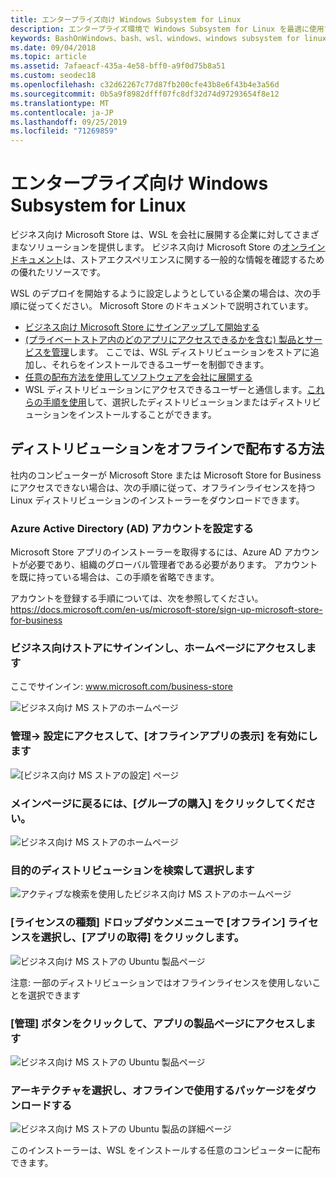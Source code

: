 ```yaml
---
title: エンタープライズ向け Windows Subsystem for Linux
description: エンタープライズ環境で Windows Subsystem for Linux を最適に使用する方法に関するリソースと手順です。
keywords: BashOnWindows、bash、wsl、windows、windows subsystem for linux、windowssubsystem、ubuntu、debian、suse、windows 10、enterprise、deployment、offline、パッケージング、ストア、ディストリビューション、インストール、インストール
ms.date: 09/04/2018
ms.topic: article
ms.assetid: 7afaeacf-435a-4e58-bff0-a9f0d75b8a51
ms.custom: seodec18
ms.openlocfilehash: c32d62267c77d87fb200cfe43b8e6f43b4e3a56d
ms.sourcegitcommit: 0b5a9f8982dfff07fc8df32d74d97293654f8e12
ms.translationtype: MT
ms.contentlocale: ja-JP
ms.lasthandoff: 09/25/2019
ms.locfileid: "71269859"
---
```

# <a name="windows-subsystem-for-linux-for-enterprise"></a>エンタープライズ向け Windows Subsystem for Linux

ビジネス向け Microsoft Store は、WSL を会社に展開する企業に対してさまざまなソリューションを提供します。 ビジネス向け Microsoft Store の[オンラインドキュメント](https://docs.microsoft.com/en-us/microsoft-store/)は、ストアエクスペリエンスに関する一般的な情報を確認するための優れたリソースです。

WSL のデプロイを開始するように設定しようとしている企業の場合は、次の手順に従ってください。 Microsoft Store のドキュメントで説明されています。

* [ビジネス向け Microsoft Store にサインアップして開始する](https://docs.microsoft.com/en-us/microsoft-store/sign-up-microsoft-store-for-business-overview)
* [(プライベートストア内のどのアプリにアクセスできるかを含む) 製品とサービスを管理](https://docs.microsoft.com/en-us/microsoft-store/manage-apps-microsoft-store-for-business-overview)します。 ここでは、WSL ディストリビューションをストアに追加し、それらをインストールできるユーザーを制御できます。
* [任意の配布方法を使用してソフトウェアを会社に展開する](https://docs.microsoft.com/en-us/microsoft-store/distribute-apps-to-your-employees-microsoft-store-for-business)
* WSL ディストリビューションにアクセスできるユーザーと通信します。[これらの手順を使用](https://docs.microsoft.com/en-us/windows/wsl/install-win10)して、選択したディストリビューションまたはディストリビューションをインストールすることができます。 

## <a name="how-to-distribute-a-distro-offline"></a>ディストリビューションをオフラインで配布する方法

社内のコンピューターが Microsoft Store または Microsoft Store for Business にアクセスできない場合は、次の手順に従って、オフラインライセンスを持つ Linux ディストリビューションのインストーラーをダウンロードできます。 

### <a name="set-up-an-azure-active-directory-ad-account"></a>Azure Active Directory (AD) アカウントを設定する 

Microsoft Store アプリのインストーラーを取得するには、Azure AD アカウントが必要であり、組織のグローバル管理者である必要があります。 アカウントを既に持っている場合は、この手順を省略できます。

アカウントを登録する手順については、次を参照してください。 https://docs.microsoft.com/en-us/microsoft-store/sign-up-microsoft-store-for-business

### <a name="sign-into-the-store-for-business-and-go-to-the-homepage"></a>ビジネス向けストアにサインインし、ホームページにアクセスします
ここでサインイン: www.microsoft.com/business-store

![ビジネス向け MS ストアのホームページ](media/offlineinstallscreens/1-screen.png)

### <a name="go-to-manage-settings-and-enable-show-offline-apps"></a>管理-> 設定にアクセスして、[オフラインアプリの表示] を有効にします

![[ビジネス向け MS ストアの設定] ページ](media/offlineinstallscreens/2-screen.png)

### <a name="go-back-to-the-main-page-by-clicking-shop-for-my-group"></a>メインページに戻るには、[グループの購入] をクリックしてください。

![ビジネス向け MS ストアのホームページ](media/offlineinstallscreens/1-screen.png)

### <a name="search-for-your-desired-distro-and-select-it"></a>目的のディストリビューションを検索して選択します

![アクティブな検索を使用したビジネス向け MS ストアのホームページ](media/offlineinstallscreens/3-screen.png)

### <a name="select-an-offline-license-in-the-license-type-dropdown-menu-and-click-get-the-app"></a>[ライセンスの種類] ドロップダウンメニューで [オフライン] ライセンスを選択し、[アプリの取得] をクリックします。

![ビジネス向け MS ストアの Ubuntu 製品ページ](media/offlineinstallscreens/4-screen.png)

注意: 一部のディストリビューションではオフラインライセンスを使用しないことを選択できます

### <a name="click-the-manage-button-to-get-to-the-apps-product-page"></a>[管理] ボタンをクリックして、アプリの製品ページにアクセスします

![ビジネス向け MS ストアの Ubuntu 製品ページ](media/offlineinstallscreens/5-screen.png)

### <a name="select-your-architecture-and-download-the-package-for-offline-use"></a>アーキテクチャを選択し、オフラインで使用するパッケージをダウンロードする

![ビジネス向け MS ストアの Ubuntu 製品の詳細ページ](media/offlineinstallscreens/6-screen.png)

このインストーラーは、WSL をインストールする任意のコンピューターに配布できます。